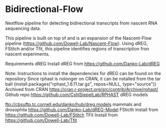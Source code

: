 # Bidirectional-Flow
Nextflow pipeline for detecting bidirectional transcripts from nascent RNA sequencing data.

This pipeline is built on top of and is an expansion of the Nascent-Flow pipeline (https://github.com/Dowell-Lab/Nascent-Flow). Using dREG, FStitch and/or Tfit, this pipeline identifies regions of transcription fron nascent experiments.

Requirements
dREG
Install dREG from https://github.com/Danko-Lab/dREG

Note: Instructions to install the dependencies for dREG can be found on the repository
Since rphast is nolonger on CRAN, it can be nstalled from the tar ball (install.packages("rphast_1.6.11.tar.gz", repos=NULL, type="source"))
Archived from CRAN https://cran.r-project.org/src/contrib/Archive/rphast/
Github repo https://github.com/CshlSiepelLab/RPHAST
dREG models

ftp://cbsuftp.tc.cornell.edu/danko/hub/dreg.models
mammals and drosophila https://github.com/Danko-Lab/dREG-Model
FSticth
Install from https://github.com/Dowell-Lab/FStitch
TFit
Install from https://github.com/Dowell-Lab/Tfit
